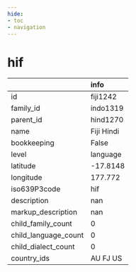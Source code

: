 ```yaml
---
hide:
- toc
- navigation
---
```

# hif
|                      | info       |
|:---------------------|:-----------|
| id                   | fiji1242   |
| family_id            | indo1319   |
| parent_id            | hind1270   |
| name                 | Fiji Hindi |
| bookkeeping          | False      |
| level                | language   |
| latitude             | -17.8148   |
| longitude            | 177.772    |
| iso639P3code         | hif        |
| description          | nan        |
| markup_description   | nan        |
| child_family_count   | 0          |
| child_language_count | 0          |
| child_dialect_count  | 0          |
| country_ids          | AU FJ US   |